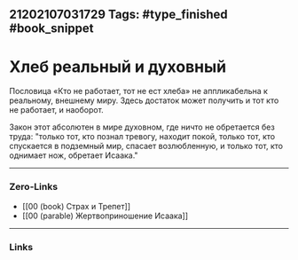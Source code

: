 21202107031729
Tags: #type_finished #book_snippet
---
# Хлеб реальный и духовный

Пословица «Кто не работает, тот не ест хлеба» не аппликабельна к реальному, внешнему миру. 
Здесь достаток может получить и тот кто не работает, и наоборот.

Закон этот абсолютен в мире духовном, где ничто не обретается без труда: "только тот, кто познал тревогу,  находит покой, только тот, кто спускается в подземный мир, спасает возлюбленную, и только тот, кто однимает нож, обретает Исаака."

---
### Zero-Links
- [[00 (book) Страх и Трепет]]
- [[00 (parable) Жертвоприношение Исаака]]
---
### Links